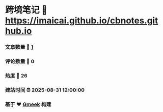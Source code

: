 # 跨境笔记 :link: https://imaicai.github.io/cbnotes.github.io 
### 文章数量 :page_facing_up: [1](https://imaicai.github.io/cbnotes.github.io/tag.html) 
### 评论数量 :speech_balloon: 0 
### 热度 :hibiscus: 26 
### 建站时间 :alarm_clock: 2025-08-31 12:00:00
### 基于 :heart: [Gmeek](https://github.com/Meekdai/Gmeek) 构建
